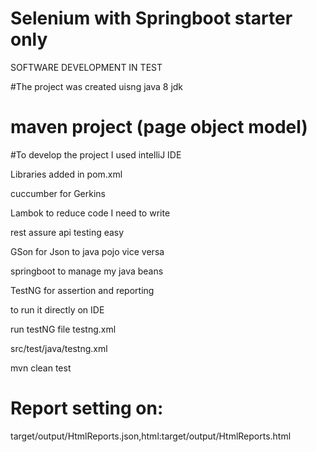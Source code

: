 
# Selenium with Springboot starter only

SOFTWARE DEVELOPMENT IN TEST

#The project was created uisng java 8 jdk

# maven project (page object model)

#To develop the project I used intelliJ IDE

Libraries added in pom.xml

cuccumber for Gerkins

Lambok to reduce code I need to write

rest assure api testing easy

GSon for Json to java pojo vice versa

springboot to manage my java beans

TestNG for assertion and reporting

to run it directly on IDE

run testNG file
testng.xml

src/test/java/testng.xml

mvn clean test 

# Report setting on:
target/output/HtmlReports.json,html:target/output/HtmlReports.html
